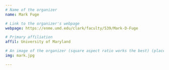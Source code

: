 ```yaml
---
# Name of the organizer
name: Mark Fuge

# Link to the organizer's webpage
webpage: https://enme.umd.edu/clark/faculty/539/Mark-D-Fuge

# Primary affiliation
affil: University of Maryland

# An image of the organizer (square aspect ratio works the best) (place in the `assets/img/organizers` directory)
img: mark.jpg

---
```

